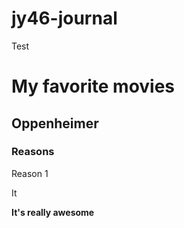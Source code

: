 # jy46-journal
Test
 
# My favorite movies
## Oppenheimer
### Reasons
Reason 1

It

**It's really awesome**
